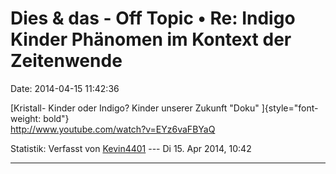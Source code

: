 Dies & das - Off Topic • Re: Indigo Kinder Phänomen im Kontext der Zeitenwende
==============================================================================

Date: 2014-04-15 11:42:36

[Kristall- Kinder oder Indigo? Kinder unserer Zukunft \"Doku\"
]{style="font-weight: bold"}\
<http://www.youtube.com/watch?v=EYz6vaFBYaQ>

Statistik: Verfasst von
[Kevin4401](http://forum.suma-ev.de/memberlist.php?mode=viewprofile&u=112)
--- Di 15. Apr 2014, 10:42

------------------------------------------------------------------------
